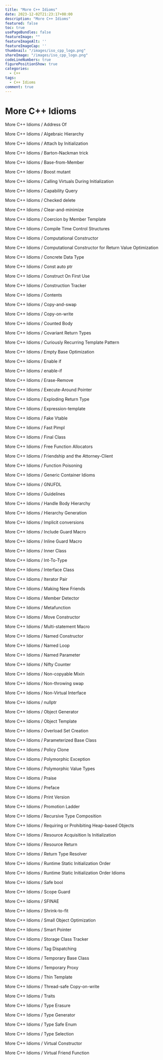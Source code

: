 ```yaml
---
title: "More C++ Idioms"
date: 2023-12-02T21:23:17+08:00
description: "More C++ Idioms"
featured: false
toc: true
usePageBundles: false
featureImage: ""
featureImageAlt: ''
featureImageCap: ''
thumbnail: "/images/iso_cpp_logo.png"
shareImage: "/images/iso_cpp_logo.png"
codeLineNumbers: true
figurePositionShow: true
categories:
  - C++
tags:
  - C++ Idioms
comment: true
---
```


# More C++ Idioms

More C++ Idioms / Address Of

More C++ Idioms / Algebraic Hierarchy

More C++ Idioms / Attach by Initialization

More C++ Idioms / Barton-Nackman trick

More C++ Idioms / Base-from-Member

More C++ Idioms / Boost mutant

More C++ Idioms / Calling Virtuals During Initialization

More C++ Idioms / Capability Query

More C++ Idioms / Checked delete

More C++ Idioms / Clear-and-minimize

More C++ Idioms / Coercion by Member Template

More C++ Idioms / Compile Time Control Structures

More C++ Idioms / Computational Constructor

More C++ Idioms / Computational Constructor for Return Value Optimization

More C++ Idioms / Concrete Data Type

More C++ Idioms / Const auto ptr

More C++ Idioms / Construct On First Use

More C++ Idioms / Construction Tracker

More C++ Idioms / Contents

More C++ Idioms / Copy-and-swap

More C++ Idioms / Copy-on-write

More C++ Idioms / Counted Body

More C++ Idioms / Covariant Return Types

More C++ Idioms / Curiously Recurring Template Pattern

More C++ Idioms / Empty Base Optimization

More C++ Idioms / Enable if

More C++ Idioms / enable-if

More C++ Idioms / Erase-Remove

More C++ Idioms / Execute-Around Pointer

More C++ Idioms / Exploding Return Type

More C++ Idioms / Expression-template

More C++ Idioms / Fake Vtable

More C++ Idioms / Fast Pimpl

More C++ Idioms / Final Class

More C++ Idioms / Free Function Allocators

More C++ Idioms / Friendship and the Attorney-Client

More C++ Idioms / Function Poisoning

More C++ Idioms / Generic Container Idioms

More C++ Idioms / GNUFDL

More C++ Idioms / Guidelines

More C++ Idioms / Handle Body Hierarchy

More C++ Idioms / Hierarchy Generation

More C++ Idioms / Implicit conversions

More C++ Idioms / Include Guard Macro

More C++ Idioms / Inline Guard Macro

More C++ Idioms / Inner Class

More C++ Idioms / Int-To-Type

More C++ Idioms / Interface Class

More C++ Idioms / Iterator Pair

More C++ Idioms / Making New Friends

More C++ Idioms / Member Detector

More C++ Idioms / Metafunction

More C++ Idioms / Move Constructor

More C++ Idioms / Multi-statement Macro

More C++ Idioms / Named Constructor

More C++ Idioms / Named Loop

More C++ Idioms / Named Parameter

More C++ Idioms / Nifty Counter

More C++ Idioms / Non-copyable Mixin

More C++ Idioms / Non-throwing swap

More C++ Idioms / Non-Virtual Interface

More C++ Idioms / nullptr

More C++ Idioms / Object Generator

More C++ Idioms / Object Template

More C++ Idioms / Overload Set Creation

More C++ Idioms / Parameterized Base Class

More C++ Idioms / Policy Clone

More C++ Idioms / Polymorphic Exception

More C++ Idioms / Polymorphic Value Types

More C++ Idioms / Praise

More C++ Idioms / Preface

More C++ Idioms / Print Version

More C++ Idioms / Promotion Ladder

More C++ Idioms / Recursive Type Composition

More C++ Idioms / Requiring or Prohibiting Heap-based Objects

More C++ Idioms / Resource Acquisition Is Initialization

More C++ Idioms / Resource Return

More C++ Idioms / Return Type Resolver

More C++ Idioms / Runtime Static Initialization Order

More C++ Idioms / Runtime Static Initialization Order Idioms

More C++ Idioms / Safe bool

More C++ Idioms / Scope Guard

More C++ Idioms / SFINAE

More C++ Idioms / Shrink-to-fit

More C++ Idioms / Small Object Optimization

More C++ Idioms / Smart Pointer

More C++ Idioms / Storage Class Tracker

More C++ Idioms / Tag Dispatching

More C++ Idioms / Temporary Base Class

More C++ Idioms / Temporary Proxy

More C++ Idioms / Thin Template

More C++ Idioms / Thread-safe Copy-on-write

More C++ Idioms / Traits

More C++ Idioms / Type Erasure

More C++ Idioms / Type Generator

More C++ Idioms / Type Safe Enum

More C++ Idioms / Type Selection

More C++ Idioms / Virtual Constructor

More C++ Idioms / Virtual Friend Function
